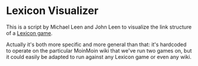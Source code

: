 Lexicon Visualizer
==================

This is a script by Michael Leen and John Leen to visualize the link structure
of a [Lexicon game](http://www.twistedconfessions.com/confessional/index.php?n=Lexicon.HomePage).

Actually it's both more specific and more general than that: it's hardcoded to
operate on the particular MoinMoin wiki that we've run two games on, but it
could easily be adapted to run against any Lexicon game or even any wiki.
